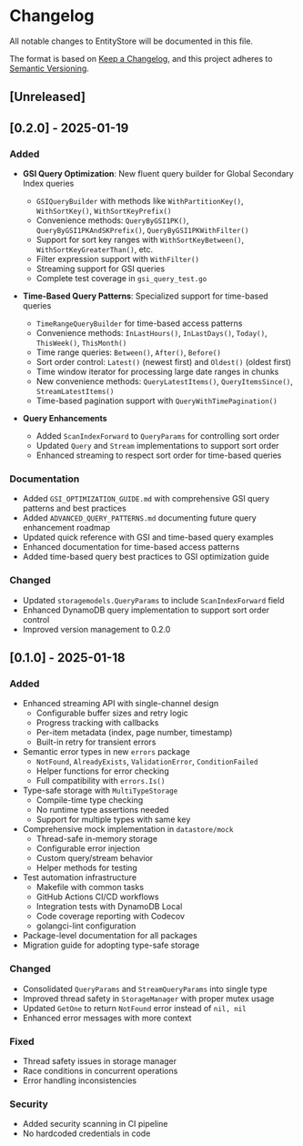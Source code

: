 # Changelog

All notable changes to EntityStore will be documented in this file.

The format is based on [Keep a Changelog](https://keepachangelog.com/en/1.0.0/),
and this project adheres to [Semantic Versioning](https://semver.org/spec/v2.0.0.html).

## [Unreleased]

## [0.2.0] - 2025-01-19

### Added
- **GSI Query Optimization**: New fluent query builder for Global Secondary Index queries
  - `GSIQueryBuilder` with methods like `WithPartitionKey()`, `WithSortKey()`, `WithSortKeyPrefix()`
  - Convenience methods: `QueryByGSI1PK()`, `QueryByGSI1PKAndSKPrefix()`, `QueryByGSI1PKWithFilter()`
  - Support for sort key ranges with `WithSortKeyBetween()`, `WithSortKeyGreaterThan()`, etc.
  - Filter expression support with `WithFilter()`
  - Streaming support for GSI queries
  - Complete test coverage in `gsi_query_test.go`

- **Time-Based Query Patterns**: Specialized support for time-based queries
  - `TimeRangeQueryBuilder` for time-based access patterns
  - Convenience methods: `InLastHours()`, `InLastDays()`, `Today()`, `ThisWeek()`, `ThisMonth()`
  - Time range queries: `Between()`, `After()`, `Before()`
  - Sort order control: `Latest()` (newest first) and `Oldest()` (oldest first)
  - Time window iterator for processing large date ranges in chunks
  - New convenience methods: `QueryLatestItems()`, `QueryItemsSince()`, `StreamLatestItems()`
  - Time-based pagination support with `QueryWithTimePagination()`

- **Query Enhancements**
  - Added `ScanIndexForward` to `QueryParams` for controlling sort order
  - Updated `Query` and `Stream` implementations to support sort order
  - Enhanced streaming to respect sort order for time-based queries

### Documentation
- Added `GSI_OPTIMIZATION_GUIDE.md` with comprehensive GSI query patterns and best practices
- Added `ADVANCED_QUERY_PATTERNS.md` documenting future query enhancement roadmap
- Updated quick reference with GSI and time-based query examples
- Enhanced documentation for time-based access patterns
- Added time-based query best practices to GSI optimization guide

### Changed
- Updated `storagemodels.QueryParams` to include `ScanIndexForward` field
- Enhanced DynamoDB query implementation to support sort order control
- Improved version management to 0.2.0

## [0.1.0] - 2025-01-18

### Added
- Enhanced streaming API with single-channel design
  - Configurable buffer sizes and retry logic
  - Progress tracking with callbacks
  - Per-item metadata (index, page number, timestamp)
  - Built-in retry for transient errors
- Semantic error types in new `errors` package
  - `NotFound`, `AlreadyExists`, `ValidationError`, `ConditionFailed`
  - Helper functions for error checking
  - Full compatibility with `errors.Is()`
- Type-safe storage with `MultiTypeStorage`
  - Compile-time type checking
  - No runtime type assertions needed
  - Support for multiple types with same key
- Comprehensive mock implementation in `datastore/mock`
  - Thread-safe in-memory storage
  - Configurable error injection
  - Custom query/stream behavior
  - Helper methods for testing
- Test automation infrastructure
  - Makefile with common tasks
  - GitHub Actions CI/CD workflows
  - Integration tests with DynamoDB Local
  - Code coverage reporting with Codecov
  - golangci-lint configuration
- Package-level documentation for all packages
- Migration guide for adopting type-safe storage

### Changed
- Consolidated `QueryParams` and `StreamQueryParams` into single type
- Improved thread safety in `StorageManager` with proper mutex usage
- Updated `GetOne` to return `NotFound` error instead of `nil, nil`
- Enhanced error messages with more context

### Fixed
- Thread safety issues in storage manager
- Race conditions in concurrent operations
- Error handling inconsistencies

### Security
- Added security scanning in CI pipeline
- No hardcoded credentials in code

